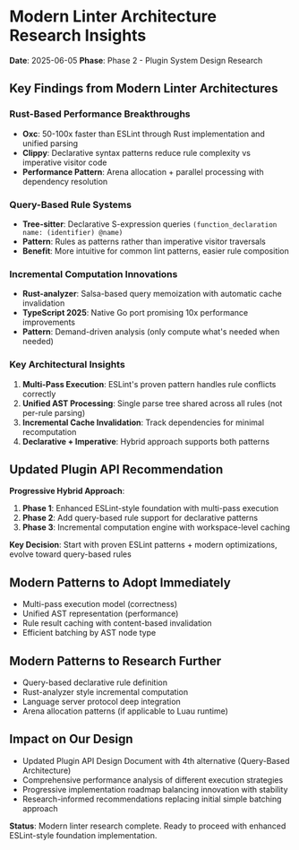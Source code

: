 # Modern Linter Architecture Research Insights
**Date**: 2025-06-05
**Phase**: Phase 2 - Plugin System Design Research

## Key Findings from Modern Linter Architectures

### Rust-Based Performance Breakthroughs
- **Oxc**: 50-100x faster than ESLint through Rust implementation and unified parsing
- **Clippy**: Declarative syntax patterns reduce rule complexity vs imperative visitor code
- **Performance Pattern**: Arena allocation + parallel processing with dependency resolution

### Query-Based Rule Systems
- **Tree-sitter**: Declarative S-expression queries `(function_declaration name: (identifier) @name)`
- **Pattern**: Rules as patterns rather than imperative visitor traversals
- **Benefit**: More intuitive for common lint patterns, easier rule composition

### Incremental Computation Innovations
- **Rust-analyzer**: Salsa-based query memoization with automatic cache invalidation
- **TypeScript 2025**: Native Go port promising 10x performance improvements
- **Pattern**: Demand-driven analysis (only compute what's needed when needed)

### Key Architectural Insights

1. **Multi-Pass Execution**: ESLint's proven pattern handles rule conflicts correctly
2. **Unified AST Processing**: Single parse tree shared across all rules (not per-rule parsing)
3. **Incremental Cache Invalidation**: Track dependencies for minimal recomputation
4. **Declarative + Imperative**: Hybrid approach supports both patterns

## Updated Plugin API Recommendation

**Progressive Hybrid Approach**:
1. **Phase 1**: Enhanced ESLint-style foundation with multi-pass execution
2. **Phase 2**: Add query-based rule support for declarative patterns  
3. **Phase 3**: Incremental computation engine with workspace-level caching

**Key Decision**: Start with proven ESLint patterns + modern optimizations, evolve toward query-based rules

## Modern Patterns to Adopt Immediately
- Multi-pass execution model (correctness)
- Unified AST representation (performance)
- Rule result caching with content-based invalidation
- Efficient batching by AST node type

## Modern Patterns to Research Further
- Query-based declarative rule definition
- Rust-analyzer style incremental computation
- Language server protocol deep integration
- Arena allocation patterns (if applicable to Luau runtime)

## Impact on Our Design
- Updated Plugin API Design Document with 4th alternative (Query-Based Architecture)
- Comprehensive performance analysis of different execution strategies
- Progressive implementation roadmap balancing innovation with stability
- Research-informed recommendations replacing initial simple batching approach

**Status**: Modern linter research complete. Ready to proceed with enhanced ESLint-style foundation implementation.
